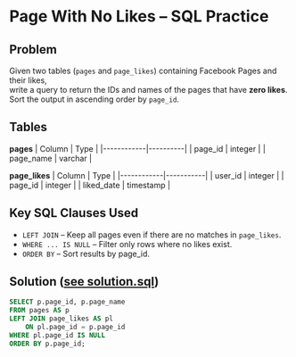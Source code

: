 # Page With No Likes – SQL Practice

## Problem
Given two tables (`pages` and `page_likes`) containing Facebook Pages and their likes,  
write a query to return the IDs and names of the pages that have **zero likes**.  
Sort the output in ascending order by `page_id`.

## Tables

**pages**
| Column     | Type     |
|------------|----------|
| page_id    | integer  |
| page_name  | varchar  |

**page_likes**
| Column     | Type      |
|------------|-----------|
| user_id    | integer   |
| page_id    | integer   |
| liked_date | timestamp |

## Key SQL Clauses Used

- `LEFT JOIN` – Keep all pages even if there are no matches in `page_likes`.
- `WHERE ... IS NULL` – Filter only rows where no likes exist.
- `ORDER BY` – Sort results by page_id.

## Solution ([see solution.sql](./solution.sql))
```sql
SELECT p.page_id, p.page_name
FROM pages AS p
LEFT JOIN page_likes AS pl
    ON pl.page_id = p.page_id
WHERE pl.page_id IS NULL
ORDER BY p.page_id;